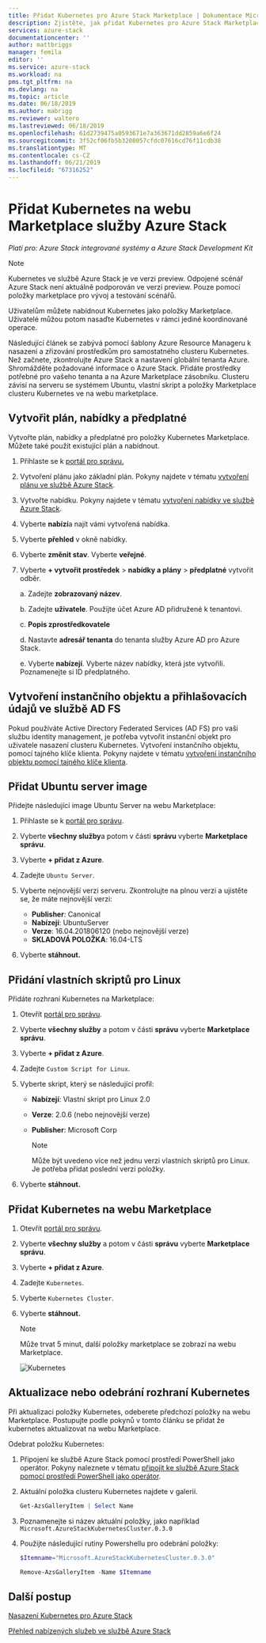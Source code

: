 ```yaml
---
title: Přidat Kubernetes pro Azure Stack Marketplace | Dokumentace Microsoftu
description: Zjistěte, jak přidat Kubernetes pro Azure Stack Marketplace.
services: azure-stack
documentationcenter: ''
author: mattbriggs
manager: femila
editor: ''
ms.service: azure-stack
ms.workload: na
pms.tgt_pltfrm: na
ms.devlang: na
ms.topic: article
ms.date: 06/18/2019
ms.author: mabrigg
ms.reviewer: waltero
ms.lastreviewed: 06/18/2019
ms.openlocfilehash: 61d2739475a0593671e7a363671dd2859a6e6f24
ms.sourcegitcommit: 3f52cf06fb5b3208057cfdc07616cd76f11cdb38
ms.translationtype: MT
ms.contentlocale: cs-CZ
ms.lasthandoff: 06/21/2019
ms.locfileid: "67316252"
---
```

# <a name="add-kubernetes-to-the-azure-stack-marketplace"></a>Přidat Kubernetes na webu Marketplace služby Azure Stack

*Platí pro: Azure Stack integrované systémy a Azure Stack Development Kit*

> [!note]  
> Kubernetes ve službě Azure Stack je ve verzi preview. Odpojené scénář Azure Stack není aktuálně podporován ve verzi preview. Pouze pomocí položky marketplace pro vývoj a testování scénářů.

Uživatelům můžete nabídnout Kubernetes jako položky Marketplace. Uživatelé můžou potom nasaďte Kubernetes v rámci jediné koordinované operace.

Následující článek se zabývá pomocí šablony Azure Resource Manageru k nasazení a zřizování prostředkům pro samostatného clusteru Kubernetes. Než začnete, zkontrolujte Azure Stack a nastavení globální tenanta Azure. Shromážděte požadované informace o Azure Stack. Přidáte prostředky potřebné pro vašeho tenanta a na Azure Marketplace zásobníku. Clusteru závisí na serveru se systémem Ubuntu, vlastní skript a položky Marketplace clusteru Kubernetes ve na webu marketplace.

## <a name="create-a-plan-an-offer-and-a-subscription"></a>Vytvořit plán, nabídky a předplatné

Vytvořte plán, nabídky a předplatné pro položky Kubernetes Marketplace. Můžete také použít existující plán a nabídnout.

1. Přihlaste se k [portál pro správu.](https://adminportal.local.azurestack.external)

1. Vytvoření plánu jako základní plán. Pokyny najdete v tématu [vytvoření plánu ve službě Azure Stack](azure-stack-create-plan.md).

1. Vytvořte nabídku. Pokyny najdete v tématu [vytvoření nabídky ve službě Azure Stack](azure-stack-create-offer.md).

1. Vyberte **nabízí**a najít vámi vytvořená nabídka.

1. Vyberte **přehled** v okně nabídky.

1. Vyberte **změnit stav**. Vyberte **veřejné**.

1. Vyberte **+ vytvořit prostředek** > **nabídky a plány** > **předplatné** vytvořit odběr.

    a. Zadejte **zobrazovaný název**.

    b. Zadejte **uživatele**. Použijte účet Azure AD přidružené k tenantovi.

    c. **Popis zprostředkovatele**

    d. Nastavte **adresář tenanta** do tenanta služby Azure AD pro Azure Stack. 

    e. Vyberte **nabízejí**. Vyberte název nabídky, která jste vytvořili. Poznamenejte si ID předplatného.

## <a name="create-a-service-principal-and-credentials-in-ad-fs"></a>Vytvoření instančního objektu a přihlašovacích údajů ve službě AD FS

Pokud používáte Active Directory Federated Services (AD FS) pro vaši službu identity management, je potřeba vytvořit instanční objekt pro uživatele nasazení clusteru Kubernetes. Vytvoření instančního objektu, pomocí tajného klíče klienta. Pokyny najdete v tématu [vytvoření instančního objektu pomocí tajného klíče klienta](azure-stack-create-service-principals.md#create-a-service-principal-that-uses-client-secret-credentials).

## <a name="add-an-ubuntu-server-image"></a>Přidat Ubuntu server image

Přidejte následující image Ubuntu Server na webu Marketplace:

1. Přihlaste se k [portál pro správu](https://adminportal.local.azurestack.external).

1. Vyberte **všechny služby**a potom v části **správu** vyberte **Marketplace správu**.

1. Vyberte **+ přidat z Azure**.

1. Zadejte `Ubuntu Server`.

1. Vyberte nejnovější verzi serveru. Zkontrolujte na plnou verzi a ujistěte se, že máte nejnovější verzi:
    - **Publisher**: Canonical
    - **Nabízejí**: UbuntuServer
    - **Verze**: 16.04.201806120 (nebo nejnovější verze)
    - **SKLADOVÁ POLOŽKA**: 16.04-LTS

1. Vyberte **stáhnout.**

## <a name="add-a-custom-script-for-linux"></a>Přidání vlastních skriptů pro Linux

Přidáte rozhraní Kubernetes na Marketplace:

1. Otevřít [portál pro správu](https://adminportal.local.azurestack.external).

1. Vyberte **všechny služby** a potom v části **správu** vyberte **Marketplace správu**.

1. Vyberte **+ přidat z Azure**.

1. Zadejte `Custom Script for Linux`.

1. Vyberte skript, který se následující profil:
   - **Nabízejí**: Vlastní skript pro Linux 2.0
   - **Verze**: 2.0.6 (nebo nejnovější verze)
   - **Publisher**: Microsoft Corp

     > [!Note]  
     > Může být uvedeno více než jednu verzi vlastních skriptů pro Linux. Je potřeba přidat poslední verzi položky.

1. Vyberte **stáhnout.**


## <a name="add-kubernetes-to-the-marketplace"></a>Přidat Kubernetes na webu Marketplace

1. Otevřít [portál pro správu](https://adminportal.local.azurestack.external).

1. Vyberte **všechny služby** a potom v části **správu** vyberte **Marketplace správu**.

1. Vyberte **+ přidat z Azure**.

1. Zadejte `Kubernetes`.

1. Vyberte `Kubernetes Cluster`.

1. Vyberte **stáhnout.**

    > [!note]  
    > Může trvat 5 minut, další položky marketplace se zobrazí na webu Marketplace.

    ![Kubernetes](../user/media/azure-stack-solution-template-kubernetes-deploy/marketplaceitem.png)

## <a name="update-or-remove-the-kubernetes"></a>Aktualizace nebo odebrání rozhraní Kubernetes 

Při aktualizaci položky Kubernetes, odeberete předchozí položky na webu Marketplace. Postupujte podle pokynů v tomto článku se přidat že kubernetes aktualizovat na webu Marketplace.

Odebrat položku Kubernetes:

1. Připojení ke službě Azure Stack pomocí prostředí PowerShell jako operátor. Pokyny naleznete v tématu [připojit ke službě Azure Stack pomocí prostředí PowerShell jako operátor](azure-stack-powershell-configure-admin.md).

2. Aktuální položka clusteru Kubernetes najdete v galerii.

    ```powershell  
    Get-AzsGalleryItem | Select Name
    ```
    
3. Poznamenejte si název aktuální položky, jako například `Microsoft.AzureStackKubernetesCluster.0.3.0`

4. Použijte následující rutiny Powershellu pro odebrání položky:

    ```powershell  
    $Itemname="Microsoft.AzureStackKubernetesCluster.0.3.0"

    Remove-AzsGalleryItem -Name $Itemname
    ```

## <a name="next-steps"></a>Další postup

[Nasazení Kubernetes pro Azure Stack](../user/azure-stack-solution-template-kubernetes-deploy.md)

[Přehled nabízených služeb ve službě Azure Stack](azure-stack-offer-services-overview.md)

